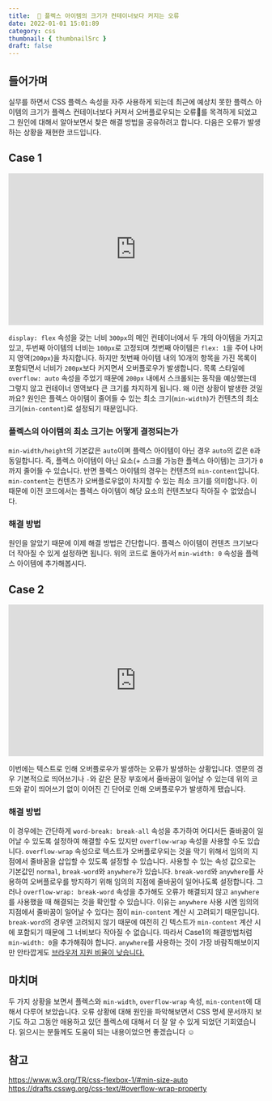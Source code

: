 ```yaml
---
title:  🐞 플렉스 아이템의 크기가 컨테이너보다 커지는 오류
date: 2022-01-01 15:01:89
category: css
thumbnail: { thumbnailSrc }
draft: false
---
```


## 들어가며
실무를 하면서 CSS 플렉스 속성을 자주 사용하게 되는데 최근에 예상치 못한 플렉스 아이템의 크기가 플렉스 컨테이너보다 커져서 오버플로우되는 오류🐞를 목격하게 되었고 그 원인에 대해서 알아보면서 찾은 해결 방법을 공유하려고 합니다. 다음은 오류가 발생하는 상황을 재현한 코드입니다.
  
## Case 1
<iframe height="300" style="width: 100%;" scrolling="no" title="Untitled" src="https://codepen.io/yimjiyoung/embed/mdMQKZM?default-tab=html%2Cresult" frameborder="no" loading="lazy" allowtransparency="true" allowfullscreen="true">
  See the Pen <a href="https://codepen.io/yimjiyoung/pen/mdMQKZM">
  flex-overflow-1</a> by Mia (<a href="https://codepen.io/yimjiyoung">@yimjiyoung</a>)
  on <a href="https://codepen.io">CodePen</a>.
</iframe>

`display: flex` 속성을 갖는 너비 `300px`의 메인 컨테이너에서 두 개의 아이템을 가지고 있고, 두번째 아이템의 너비는 `100px`로 고정되며 첫번째 아이템은 `flex: 1`을 주어 나머지 영역(`200px`)을 차지합니다. 하지만 첫번째 아이템 내의 10개의 항목을 가진 목록이 포함되면서 너비가 `200px`보다 커지면서 오버플로우가 발생합니다. 목록 스타일에 `overflow: auto` 속성을 주었기 때문에 `200px` 내에서 스크롤되는 동작을 예상했는데 그렇지 않고 컨테이너 영역보다 큰 크기를 차지하게 됩니다. 왜 이런 상황이 발생한 것일까요? 원인은 플렉스 아이템이 줄어들 수 있는 최소 크기(`min-width`)가 컨텐츠의 최소 크기(`min-content`)로 설정되기 때문입니다. 

### 플렉스의 아이템의 최소 크기는 어떻게 결정되는가

`min-width/height`의 기본값은 `auto`이며 플렉스 아이템이 아닌 경우 `auto`의 값은 `0`과 동일합니다. 즉, 플렉스 아이템이 아닌 요소(+ 스크롤 가능한 플렉스 아이템)는 크기가 `0`까지 줄어들 수 있습니다. 반면 플렉스 아이템의 경우는 컨텐츠의 `min-content`입니다. `min-content`는 컨텐츠가 오버플로우없이 차지할 수 있는 최소 크기를 의미합니다. 이때문에 이전 코드에서는 플렉스 아이템이 해당 요소의 컨텐츠보다 작아질 수 없었습니다.

### 해결 방법

원인을 알았기 때문에 이제 해결 방법은 간단합니다. 플렉스 아이템이 컨텐츠 크기보다 더 작아질 수 있게 설정하면 됩니다. 위의 코드로 돌아가서 `min-width: 0` 속성을 플렉스 아이템에 추가해봅시다.

## Case 2

<iframe height="300" style="width: 100%;" scrolling="no" title="Untitled" src="https://codepen.io/yimjiyoung/embed/RwZqJzg?default-tab=html%2Cresult" frameborder="no" loading="lazy" allowtransparency="true" allowfullscreen="true">
  See the Pen <a href="https://codepen.io/yimjiyoung/pen/RwZqJzg">
  flex-overflow-2</a> by Mia (<a href="https://codepen.io/yimjiyoung">@yimjiyoung</a>)
  on <a href="https://codepen.io">CodePen</a>.
</iframe>

이번에는 텍스트로 인해 오버플로우가 발생하는 오류가 발생하는 상황입니다. 영문의 경우 기본적으로 띄어쓰기나 `-`와 같은 문장 부호에서 줄바꿈이 일어날 수 있는데 위의 코드와 같이 띄어쓰기 없이 이어진 긴 단어로 인해 오버플로우가 발생하게 됐습니다.

### 해결 방법
 이 경우에는 간단하게 `word-break: break-all` 속성을 추가하여 어디서든 줄바꿈이 일어날 수 있도록 설정하여 해결할 수도 있지만 `overflow-wrap` 속성을 사용할 수도 있습니다. `overflow-wrap` 속성으로 텍스트가 오버플로우되는 것을 막기 위해서 임의의 지점에서 줄바꿈을 삽입할 수 있도록 설정할 수 있습니다. 사용할 수 있는 속성 값으로는 기본값인 `normal`, `break-word`와 `anywhere`가 있습니다. `break-word`와 `anywhere`를 사용하여 오버플로우를 방지하기 위해 임의의 지점에 줄바꿈이 일어나도록 설정합니다. 그러나 `overflow-wrap: break-word` 속성을 추가해도 오류가 해결되지 않고 `anywhere`를 사용했을 때 해결되는 것을 확인할 수 있습니다. 이유는 `anywhere` 사용 시엔 임의의 지점에서 줄바꿈이 일어날 수 있다는 점이 `min-content` 계산 시 고려되기 때문입니다. `break-word`의 경우엔 고려되지 않기 때문에 여전히 긴 텍스트가 `min-content` 계산 시에 포함되기 때문에 그 너비보다 작아질 수 없습니다. 따라서 Case1의 해결방법처럼 `min-width: 0`을 추가해줘야 합니다. `anywhere`를 사용하는 것이 가장 바람직해보이지만 안타깝게도 [브라우저 지원 비율이 낮습니다.](https://caniuse.com/?search=overflow-wrap%3Aanywhere) 

## 마치며
두 가지 상황을 보면서 플렉스와 `min-width`, `overflow-wrap` 속성, `min-content`에 대해서 다루어 보았습니다. 오류 상황에 대해 원인을 파악해보면서 CSS 명세 문서까지 보기도 하고 그동안 애용하고 있던 플렉스에 대해서 더 잘 알 수 있게 되었던 기회였습니다. 읽으시는 분들께도 도움이 되는 내용이었으면 좋겠습니다 ☺️

## 참고 
https://www.w3.org/TR/css-flexbox-1/#min-size-auto
https://drafts.csswg.org/css-text/#overflow-wrap-property